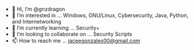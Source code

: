 - 👋 Hi, I’m @gnzdragon
- 👀 I’m interested in ... Windows, GNU/Linux, Cybersecurity, Java, Python, and Internetworking
- 🌱 I’m currently learning ... Security+
- 💞️ I’m looking to collaborate on ... Security Scripts
- 📫 How to reach me ... jaceegonzales00@gmail.com

<!---
gnzdragon/gnzdragon is a ✨ special ✨ repository because its `README.md` (this file) appears on your GitHub profile.
You can click the Preview link to take a look at your changes.
--->
